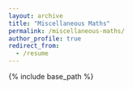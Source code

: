 ```yaml
---
layout: archive
title: "Miscellaneous Maths"
permalink: /miscellaneous-maths/
author_profile: true
redirect_from:
  - /resume
---
```


{% include base_path %}

